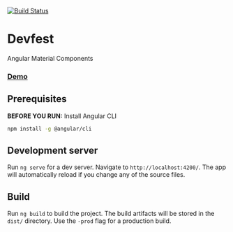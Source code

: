 [![Build Status](https://travis-ci.org/online-edu/devfest.svg?branch=master)](https://travis-ci.org/online-edu/devfest)

# Devfest

Angular Material Components 

### [Demo](https://online-edu.github.io/devfest/)

## Prerequisites

**BEFORE YOU RUN:** Install Angular CLI
```bash
npm install -g @angular/cli
```

## Development server

Run `ng serve` for a dev server. Navigate to `http://localhost:4200/`. The app will automatically reload if you change any of the source files.


## Build

Run `ng build` to build the project. The build artifacts will be stored in the `dist/` directory. Use the `-prod` flag for a production build.
